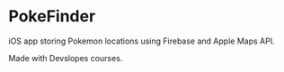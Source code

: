 #  PokeFinder

iOS app storing Pokemon locations using Firebase and Apple Maps API.

Made with Devslopes courses.

